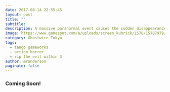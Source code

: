 ```yaml
---
date: 2017-08-14 22:55:45
layout: post
title: ""
subtitle: 
description: A massive paranormal event causes the sudden disappearance of 99% of the population while spirits from Japanese folklore storm Tokyo. Players will harness paranormal abilities to solve the mystery of the disappearances and save the city.
image: https://www.gamespot.com/a/uploads/screen_kubrick/1578/15787979/3781778-screenshot2021-01-11at2.42.41pm.png
category: Ghostwire Tokyo
tags:
  - tango gameworks
  - action horror
  - rip the evil within 3
author: mranderson
paginate: false
---
```


### Coming Soon!